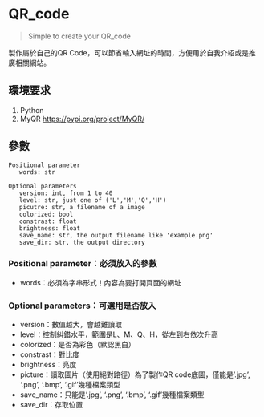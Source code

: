 # QR_code
> Simple to create your QR_code

製作屬於自己的QR Code，可以節省輸入網址的時間，方便用於自我介紹或是推廣相關網站。

## 環境要求
1. Python
2. MyQR
<https://pypi.org/project/MyQR/>


## 參數
```
Positional parameter
   words: str

Optional parameters
   version: int, from 1 to 40
   level: str, just one of ('L','M','Q','H')
   picutre: str, a filename of a image
   colorized: bool
   constrast: float
   brightness: float
   save_name: str, the output filename like 'example.png'
   save_dir: str, the output directory
```

### Positional parameter：必須放入的參數
* words：必須為字串形式！內容為要打開頁面的網址

### Optional parameters：可選用是否放入
* version：數值越大，會越難讀取
* level：控制糾錯水平，範圍是L、M、Q、H，從左到右依次升高
* colorized：是否為彩色（默認黑白）
* constrast：對比度
* brightness：亮度
* picture：讀取圖片（使用絕對路徑）為了製作QR code底圖，僅能是’.jpg’, ‘.png’, ‘.bmp’, ‘.gif’幾種檔案類型
* save_name：只能是’.jpg’, ‘.png’, ‘.bmp’, ‘.gif’幾種檔案類型
* save_dir：存取位置
